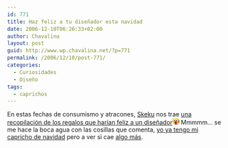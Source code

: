 ```yaml
---
id: 771
title: Haz feliz a tu diseñador esta navidad
date: 2006-12-10T06:26:33+02:00
author: Chavalina
layout: post
guid: http://www.wp.chavalina.net/?p=771
permalink: /2006/12/10/post-771/
categories:
  - Curiosidades
  - Diseño
tags:
  - caprichos
---
```

En estas fechas de consumismo y atracones, <a href="http://www.criteriondg.info/wordpress/" target="_blank">Skeku</a> nos trae <a href="http://www.criteriondg.info/wordpress/archives/2006/12/10/haz-feliz-a-tu-disenador-esta-navidad/" target="_blank">una recopilación de los regalos que har&iacute;an feliz a un dise&ntilde;ador</a>![emo](/imagenes/emoticonos/ojosaltones.gif) Mmmmm… se me hace la boca agua con las cosillas que comenta, <a href="http://chavalina.net/comentar.php?idpost=767" target="_blank">yo ya tengo mi capricho de navidad</a> pero a ver si cae <a href="http://www.alternate.es/html/productDetails.html?artno=V4LU09" target="_blank">algo más</a>.
